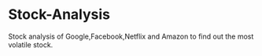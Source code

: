 # Stock-Analysis
Stock analysis of Google,Facebook,Netflix and Amazon to find out the most volatile stock.
